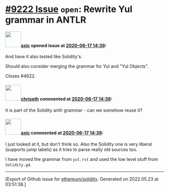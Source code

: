 # [\#9222 Issue](https://github.com/ethereum/solidity/issues/9222) `open`: Rewrite Yul grammar in ANTLR

#### <img src="https://avatars.githubusercontent.com/u/20340?v=4" width="50">[axic](https://github.com/axic) opened issue at [2020-06-17 14:39](https://github.com/ethereum/solidity/issues/9222):

And have it also tested like Solidity's.

Should also consider merging the grammar for Yul and "Yul Objects".

Closes #4622.

#### <img src="https://avatars.githubusercontent.com/u/9073706?v=4" width="50">[chriseth](https://github.com/chriseth) commented at [2020-06-17 14:39](https://github.com/ethereum/solidity/issues/9222#issuecomment-645468355):

It is part of the Solidity antlr grammar - can we somehow reuse it?

#### <img src="https://avatars.githubusercontent.com/u/20340?v=4" width="50">[axic](https://github.com/axic) commented at [2020-06-17 14:39](https://github.com/ethereum/solidity/issues/9222#issuecomment-645470279):

I just looked at it, but don't think so. Also the Solidity one is very liberal (supports jump labels) as it tries to parse really old sources too.

I have moved the grammar from `yul.rst` and used the low level stuff from `Solidity.g4`.


-------------------------------------------------------------------------------



[Export of Github issue for [ethereum/solidity](https://github.com/ethereum/solidity). Generated on 2022.05.23 at 03:51:38.]
